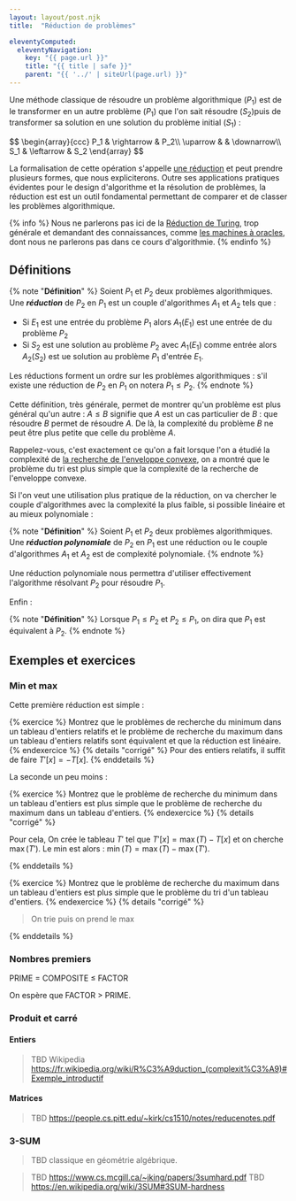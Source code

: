 ```yaml
---
layout: layout/post.njk 
title:  "Réduction de problèmes"

eleventyComputed:
  eleventyNavigation:
    key: "{{ page.url }}"
    title: "{{ title | safe }}"
    parent: "{{ '../' | siteUrl(page.url) }}"
---
```


Une méthode classique de résoudre un problème algorithmique ($P_1$) est de le transformer en un autre problème ($P_1$) que l'on sait résoudre ($S_2$)puis de transformer sa solution en une solution du problème initial ($S_1$) :

<div>
$$
\begin{array}{ccc}
P_1 & \rightarrow & P_2\\
\uparrow &  & \downarrow\\
S_1 & \leftarrow & S_2
\end{array}
$$
</div>

La formalisation de cette opération s'appelle [une réduction](https://fr.wikipedia.org/wiki/R%C3%A9duction_(complexit%C3%A9)) et peut prendre plusieurs formes, que nous expliciterons. Outre ses applications pratiques évidentes pour le design d'algorithme et la résolution de problèmes, la réduction est est un outil fondamental permettant de comparer et de classer les problèmes algorithmique.

{% info %}
Nous ne parlerons pas ici de la [Réduction de Turing](https://en.wikipedia.org/wiki/Turing_reduction), trop générale et demandant des connaissances, comme [les machines à oracles](https://fr.wikipedia.org/wiki/Oracle_(machine_de_Turing)), dont nous ne parlerons pas dans ce cours d'algorithmie.
{% endinfo %}

## Définitions

{% note "**Définition**" %}
Soient $P_1$ et $P_2$ deux problèmes algorithmiques. Une **_réduction_** de $P_2$ en $P_1$ est un couple d'algorithmes $A_1$ et $A_2$ tels que :

- Si $E_1$ est une entrée du problème $P_1$ alors $A_1(E_1)$ est une entrée de du problème $P_2$
- Si $S_2$ est une solution au problème $P_2$ avec $A_1(E_1)$ comme entrée alors $A_2(S_2)$ est ue solution au problème $P_1$ d'entrée $E_1$.

Les réductions forment un ordre sur les problèmes algorithmiques : s'il existe une réduction de $P_2$ en $P_1$ on notera $P_1 \leq P_2$.
{% endnote %}

Cette définition, très générale, permet de montrer qu'un problème est plus général qu'un autre : $A \leq B$ signifie que $A$ est un cas particulier de $B$ : que résoudre $B$ permet de résoudre $A$. De là, la complexité du problème $B$ ne peut être plus petite que celle du problème $A$.

Rappelez-vous, c'est exactement ce qu'on a fait lorsque l'on a étudié la complexité de [la recherche de l'enveloppe convexe](../enveloppes-convexes/#complexité-problème), on a montré que le problème du tri est plus simple que la complexité de la recherche de l'enveloppe convexe.

Si l'on veut une utilisation plus pratique de la réduction, on va chercher le couple d'algorithmes avec la complexité la plus faible, si possible linéaire et au mieux polynomiale :

{% note "**Définition**" %}
Soient $P_1$ et $P_2$ deux problèmes algorithmiques. Une **_réduction polynomiale_** de $P_2$ en $P_1$ est une réduction ou le couple d'algorithmes $A_1$ et $A_2$ est de complexité polynomiale.
{% endnote %}

Une réduction polynomiale nous permettra d'utiliser effectivement l'algorithme résolvant $P_2$ pour résoudre $P_1$.

Enfin :

{% note "**Définition**" %}
Lorsque $P_1 \leq P_2$ et $P_2 \leq P_1$, on dira que $P_1$ est équivalent à $P_2$.
{% endnote %}

## Exemples et exercices

### Min et max

Cette première réduction est simple :

{% exercice %}
Montrez que le problèmes de recherche du minimum dans un tableau d'entiers relatifs et le problème de recherche du maximum dans un tableau d'entiers relatifs sont équivalent et que la réduction est linéaire.
{% endexercice %}
{% details "corrigé" %}
Pour des entiers relatifs, il suffit de faire $T'[x] = -T[x]$.
{% enddetails %}

La seconde un peu moins :

{% exercice %}
Montrez que le problème de recherche du minimum dans un tableau d'entiers  est plus simple que le problème de recherche du maximum dans un tableau d'entiers.
{% endexercice %}
{% details "corrigé" %}

Pour cela, On crée le tableau $T'$ tel que $T'[x] = \max(T)-T[x]$ et on cherche $\max(T')$. Le min est alors : $\min(T) = \max(T) - \max(T')$.

{% enddetails %}

{% exercice %}
Montrez que le problème de recherche du maximum dans un tableau d'entiers  est plus simple que le problème du tri d'un tableau d'entiers.
{% endexercice %}
{% details "corrigé" %}

> On trie puis on prend le max

{% enddetails %}

### Nombres premiers

PRIME = COMPOSITE ≤ FACTOR

On espère que FACTOR > PRIME.

### Produit et carré

#### Entiers

> TBD Wikipedia <https://fr.wikipedia.org/wiki/R%C3%A9duction_(complexit%C3%A9)#Exemple_introductif>

#### Matrices

> TBD <https://people.cs.pitt.edu/~kirk/cs1510/notes/reducenotes.pdf>

### 3-SUM

> TBD classique en géométrie algébrique.

> TBD <https://www.cs.mcgill.ca/~jking/papers/3sumhard.pdf>
> TBD <https://en.wikipedia.org/wiki/3SUM#3SUM-hardness>
